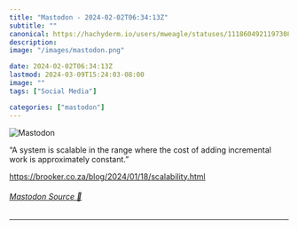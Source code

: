 ```yaml
---
title: "Mastodon - 2024-02-02T06:34:13Z"
subtitle: ""
canonical: https://hachyderm.io/users/mweagle/statuses/111860492119730871
description:
image: "/images/mastodon.png"

date: 2024-02-02T06:34:13Z
lastmod: 2024-03-09T15:24:03-08:00
image: ""
tags: ["Social Media"]

categories: ["mastodon"]
---
```

![Mastodon](/images/mastodon.png)

<p>“A system is scalable in the range where the cost of adding incremental work is approximately constant.”</p><p><a href="https://brooker.co.za/blog/2024/01/18/scalability.html" target="_blank" rel="nofollow noopener noreferrer" translate="no"><span class="invisible">https://</span><span class="ellipsis">brooker.co.za/blog/2024/01/18/</span><span class="invisible">scalability.html</span></a></p>


###### [Mastodon Source 🐘](https://hachyderm.io/@mweagle/111860492119730871)

___
